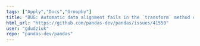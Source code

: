 ```yaml
---
tags: ["Apply","Docs","Groupby"]
title: "BUG: Automatic data alignment fails in the `transform` method of `GroupBy` objects"
html_url: "https://github.com/pandas-dev/pandas/issues/41550"
user: "gdudziuk"
repo: "pandas-dev/pandas"
---
```


